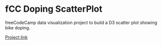 # fCC Doping ScatterPlot

freeCodeCamp data visualization project to build a D3 scatter plot showing bike doping.

[Project link](https://hkuz.github.io/fCCDopingScatterPlot/)
